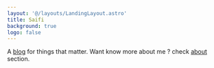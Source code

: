 ```yaml
---
layout: '@/layouts/LandingLayout.astro'
title: Saifi
background: true
logo: false
---
```


A [blog](/posts) for things that matter.
Want know more about me ? check [about](/about) section.
